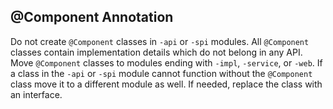 ## @Component Annotation

Do not create `@Component` classes in `-api` or `-spi` modules. All `@Component`
classes contain implementation details which do not belong in any API. Move
`@Component` classes to modules ending with `-impl`, `-service`, or `-web`. If a
class in the `-api` or `-spi` module cannot function without the `@Component`
class move it to a different module as well. If needed, replace the class with
an interface.